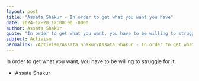 ```yaml
---
layout: post
title: "Assata Shakur - In order to get what you want you have"
date: 2024-12-28 12:00:00 -0000
author: Assata Shakur
quote: "In order to get what you want, you have to be willing to struggle for it."
subject: Activism
permalink: /Activism/Assata Shakur/Assata Shakur - In order to get what you want you have
---
```


In order to get what you want, you have to be willing to struggle for it.

- Assata Shakur
